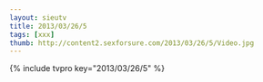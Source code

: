 ```yaml
--- 
layout: sieutv
title: 2013/03/26/5
tags: [xxx]
thumb: http://content2.sexforsure.com/2013/03/26/5/Video.jpg
---
```

{% include tvpro key="2013/03/26/5" %} 
